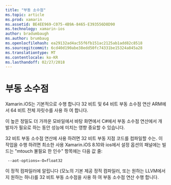 ```yaml
---
title: "부동 소수점"
ms.topic: article
ms.prod: xamarin
ms.assetid: BE4EE969-C075-4B9A-8465-E393556D8D90
ms.technology: xamarin-ios
author: bradumbaugh
ms.author: brumbaug
ms.openlocfilehash: ea29132ad4ac55f6fb151ac2125ab1add82c8518
ms.sourcegitcommit: 6cd40d190abe38edd50fc74331be15324a845a28
ms.translationtype: MT
ms.contentlocale: ko-KR
ms.lasthandoff: 02/27/2018
---
```

# <a name="floating-point"></a>부동 소수점

Xamarin.iOS는 기본적으로 수행 합니다 32 비트 및 64 비트 부동 소수점 연산 ARM에서 64 비트 전체 자릿수를 사용 하 여 합니다.  

이 높은 정밀도 더 가까운 모바일에서 바탕 화면에서 C#에서 부동 소수점 연산에서 개발자가 필요로 하는 동안 성능에 미치는 영향 중요할 수 있습니다.

32 비트 부동 소수점 연산에 사용 하려면 32 비트 부동 지점 코드를 컴파일할 수는.  이 작업을 수행 하려면 최소한 사용 Xamarin.iOS 8.10와 ios에서 설정 옵션의 패널에는 빌드는 "mtouch 불필요 한 인수" 항목에는 다음 값 줄:

     --aot-options=-O=float32

이 정적 컴파일러에 알립니다 (모노의 기본 제공 정적 컴파일러, 또는 원하는 LLVM에서 지 원하는 하나)를 32 비트 부동 소수점을 사용 하 여 부동 소수점 연산 수행 합니다.
